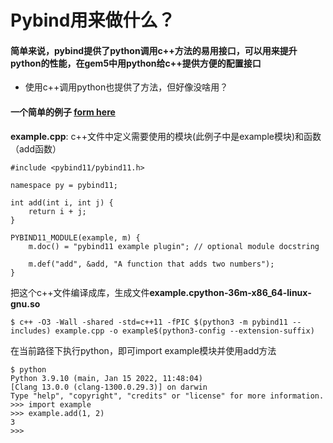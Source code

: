 # Pybind用来做什么？

#### 简单来说，pybind提供了python调用c++方法的易用接口，可以用来提升python的性能，在gem5中用python给c++提供方便的配置接口
- 使用c++调用python也提供了方法，但好像没啥用？


#### 一个简单的例子 [form here](https://pybind11.readthedocs.io/en/stable/basics.html)
**example.cpp**: c++文件中定义需要使用的模块(此例子中是example模块)和函数（add函数）

```
#include <pybind11/pybind11.h>

namespace py = pybind11;

int add(int i, int j) {
    return i + j;
}

PYBIND11_MODULE(example, m) {
    m.doc() = "pybind11 example plugin"; // optional module docstring

    m.def("add", &add, "A function that adds two numbers");
}
```

把这个c++文件编译成库，生成文件**example.cpython-36m-x86_64-linux-gnu.so**
```
$ c++ -O3 -Wall -shared -std=c++11 -fPIC $(python3 -m pybind11 --includes) example.cpp -o example$(python3-config --extension-suffix)
```

在当前路径下执行python，即可import example模块并使用add方法
```
$ python
Python 3.9.10 (main, Jan 15 2022, 11:48:04)
[Clang 13.0.0 (clang-1300.0.29.3)] on darwin
Type "help", "copyright", "credits" or "license" for more information.
>>> import example
>>> example.add(1, 2)
3
>>>
```
